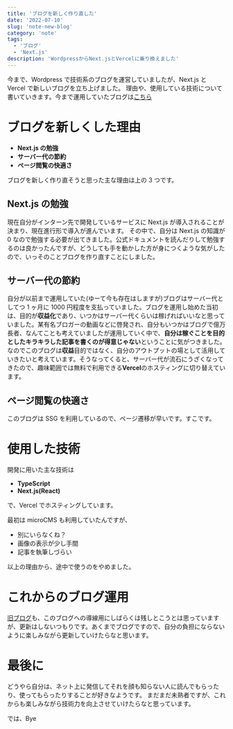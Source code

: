 ```yaml
---
title: 'ブログを新しく作り直した'
date: '2022-07-10'
slug: 'note-new-blog'
category: 'note'
tags:
  - 'ブログ'
  - 'Next.js'
description: 'WordpressからNext.jsとVercelに乗り換えました'
---
```


今まで、Wordpress で技術系のブログを運営していましたが、Next.js と Vercel で新しいブログを立ち上げました。
理由や、使用している技術について書いていきます。今まで運用していたブログは[こちら](https://www.bouzuyahonpo.com/)

# ブログを新しくした理由

- **Next.js の勉強**
- **サーバー代の節約**
- **ページ閲覧の快適さ**

ブログを新しく作り直そうと思った主な理由は上の 3 つです。

## Next.js の勉強

現在自分がインターン先で開発しているサービスに Next.js が導入されることが決まり、現在進行形で導入が進んでいます。
その中で、自分は Next.js の知識が 0 なので勉強する必要が出てきました。公式ドキュメントを読んだりして勉強するのは良かったんですが、どうしても手を動かした方が身につくような気がしたので、いっそのことブログを作り直すことにしました。

## サーバー代の節約

自分が以前まで運用していた(ゆーて今も存在はしますが)ブログはサーバー代としてつ 1 ヶ月に 1000 円程度を支払っていました。ブログを運用し始めた当初は、目的が**収益化**であり、いつかはサーバー代くらいは稼げればいいなと思っていました。某有名ブロガーの動画などに啓発され、自分もいつかはブログで億万長者、なんてことも考えていましたが運用していく中で、**自分は稼ぐことを目的としたキラキラした記事を書くのが得意じゃない**ということに気がつきました。なのでこのブログは**収益**目的ではなく、自分のアウトプットの場として活用していきたいと考えています。そうなってくると、サーバー代が流石にうざくなってきたので、趣味範囲では無料で利用できる**Vercel**のホスティングに切り替えています。

## ページ閲覧の快適さ

このブログは SSG を利用しているので、ページ遷移が早いです。すこです。

# 使用した技術

開発に用いた主な技術は

- **TypeScript**
- **Next.js(React)**

で、Vercel でホスティングしています。

最初は microCMS も利用していたんですが、

- 別にいらなくね？
- 画像の表示が少し手間
- 記事を執筆しづらい

以上の理由から、途中で使うのをやめました。

# これからのブログ運用

[旧ブログ](https://www.bouzuyahonpo.com/)も、このブログへの導線用にしばらくは残しとこうとは思っていますが、更新はしないつもりです。あくまでブログですので、自分の負担にならないように楽しみながら更新していけたらなと思います。

# 最後に

どうやら自分は、ネット上に発信してそれを顔も知らない人に読んでもらったり、使ってもらったりすることが好きなようです。
まだまだ未熟者ですが、これからも楽しみながら技術力を向上させていけたらなと思っています。

では、Bye
